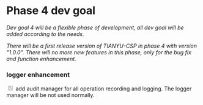 # Phase 4 dev goal

_Dev goal 4 will be a flexible phase of development, all dev goal will be added according to the needs._

_There will be a first release version of TIANYU-CSP in phase 4 with version "1.0.0". There will no more new features in this phase, only for the bug fix and function enhancement._

### logger enhancement

<input type="checkbox" checked disabled /> add audit manager for all operation recording and logging. The logger manager will be not used normally.
